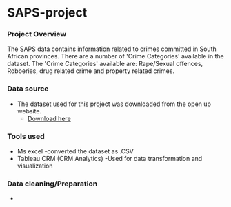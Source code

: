 # SAPS-project

###  Project Overview
The SAPS data contains information related to crimes committed in South African provinces. There are a number of 'Crime Categories' available in the dataset. The 'Crime Categories' available are: Rape/Sexual offences, Robberies, drug related crime and property related crimes.

### Data source
- The dataset used for this project was downloaded from the open up website.
    - [Download here](https://data.openup.org.za/dataset?q=saps)

### Tools used
- Ms excel -converted the dataset as .CSV
- Tableau CRM (CRM Analytics) -Used for data transformation and visualization

### Data cleaning/Preparation
-
